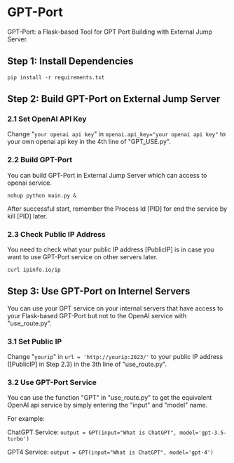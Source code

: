 # GPT-Port
GPT-Port: a Flask-based Tool for GPT Port Building with External Jump Server.

## Step 1: Install Dependencies
```
pip install -r requirements.txt
```
## Step 2: Build GPT-Port on External Jump Server
### 2.1 Set OpenAI API Key
Change "```your openai api key```" in ```openai.api_key="your openai api key"``` to your own openai api key in the 4th line of "GPT_USE.py".
### 2.2 Build GPT-Port
You can build GPT-Port in External Jump Server which can access to openai service.
```
nohup python main.py &
```
After successful start, remember the Process Id [PID] for end the service by kill [PID]  later.
### 2.3 Check Public IP Address
You need to check what your public IP address [PublicIP] is in case you want to use GPT-Port service on other servers later.
```
curl ipinfo.io/ip
```
## Step 3: Use GPT-Port on Internel Servers
You can use your GPT service on your internal servers that have access to your Flask-based GPT-Port but not to the OpenAI service with "use_route.py".
### 3.1 Set Public IP
Change "```yourip```" in ```url = 'http://yourip:2023/'``` to your public IP address ([PublicIP] in Step 2.3) in the 3th line of "use_route.py".
### 3.2 Use GPT-Port Service
You can use the function "GPT" in "use_route.py" to get the equivalent OpenAI api service by simply entering the "input" and "model" name. 

For example:

ChatGPT Service: 
```output = GPT(input="What is ChatGPT", model='gpt-3.5-turbo')``` 

GPT4 Service: 
```output = GPT(input="What is ChatGPT", model='gpt-4')``` 


